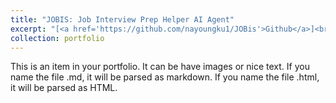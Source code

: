 ```yaml
---
title: "JOBIS: Job Interview Prep Helper AI Agent"
excerpt: "[<a href='https://github.com/nayoungku1/JOBis'>Github</a>]<br/><img src='/images/500x300.png'>"
collection: portfolio
---
```


This is an item in your portfolio. It can be have images or nice text. If you name the file .md, it will be parsed as markdown. If you name the file .html, it will be parsed as HTML. 
